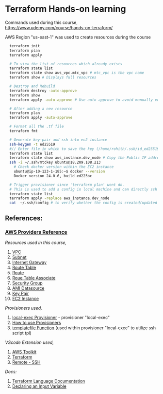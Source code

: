 # Terraform Hands-on learning

Commands used during this course, https://www.udemy.com/course/hands-on-terraform/

AWS Region "us-east-1" was used to create resources during the course

```sh 
  terraform init
  terraform plan
  terraform apply

  # To view the list of resources which already exists
  terraform state list
  terraform state show aws_vpc.mtc_vpc # mtc_vpc is the vpc name
  terraform show # Displays full resources

  # Destroy and Rebuild
  terraform destroy -auto-approve 
  terraform show
  terraform apply -auto-approve # Use auto approve to avoid manually entering 'yes'

  # After adding a new resource
  terraform plan
  terraform apply -auto-approve

  # Format all the .tf file
  terraform fmt 

  # Generate key-pair and ssh into ec2 instance
  ssh-keygen -t ed25519
  #// Enter file in which to save the key (/home/rohith/.ssh/id_ed25519): /home/rohith/.ssh/mtckey
  terraform state list
  terraform state show aws_instance.dev_node # Copy the Public IP address
  ssh -i ~/.ssh/mtckey ubuntu@18.209.108.213
    # Check docker version within the EC2 instance
    ubuntu@ip-10-123-1-185:~$ docker --version
    Docker version 24.0.6, build ed223bc

  # Trigger provisioner since 'terraform plan' wont do. 
  # This is used to add a config in local machine and can directly ssh into the ec2 instance without providing key 
  terraform state list
  terraform apply -replace aws_instance.dev_node
  cat  ~/.ssh/config # to verify whether the config is created/updated

```

## References:

### [AWS Providers Reference](ttps://registry.terraform.io/providers/hashicorp/aws/latest/docs)

*Resources used in this course,*
1. [VPC](https://registry.terraform.io/providers/hashicorp/aws/latest/docs/resources/vpc)
1. [Subnet](https://registry.terraform.io/providers/hashicorp/aws/latest/docs/resources/subnet)
1. [Internet Gateway](https://registry.terraform.io/providers/hashicorp/aws/latest/docs/resources/internet_gateway)
1. [Route Table](https://registry.terraform.io/providers/hashicorp/aws/latest/docs/resources/route_table)
1. [Route](https://registry.terraform.io/providers/hashicorp/aws/latest/docs/resources/route)
1. [Roue Table Associate](https://registry.terraform.io/providers/hashicorp/aws/latest/docs/resources/route_table_association)
1. [Security Group](https://registry.terraform.io/providers/hashicorp/aws/latest/docs/resources/security_group)
1. [AMI Datasource](https://registry.terraform.io/providers/hashicorp/aws/latest/docs/data-sources/ami)
1. [Key Pair](https://registry.terraform.io/providers/hashicorp/aws/latest/docs/resources/key_pair)
1. [EC2 Instance](https://registry.terraform.io/providers/hashicorp/aws/latest/docs/resources/instance)


*Provisioners used,*
1. [local-exec Provisioner](https://developer.hashicorp.com/terraform/language/resources/provisioners/local-exec) - provisioner "local-exec"
1. [How to use Provisioners](https://developer.hashicorp.com/terraform/language/resources/provisioners/syntax#how-to-use-provisioners)
1. [templatefile Function](https://developer.hashicorp.com/terraform/language/functions/templatefile) (used within provisioner "local-exec" to utilize ssh script tpl)


*VScode Extension used,*
1. [AWS Toolkit](https://marketplace.visualstudio.com/items?itemName=AmazonWebServices.aws-toolkit-vscode)
1. [Terraform](https://marketplace.visualstudio.com/items?itemName=4ops.terraform)
1. [Remote - SSH](https://marketplace.visualstudio.com/items?itemName=ms-vscode-remote.remote-ssh)


*Docs:*
1. [Terraform Language Documentation](https://developer.hashicorp.com/terraform/language)
1. [Declaring an Input Variable](https://developer.hashicorp.com/terraform/language/values/variables)


